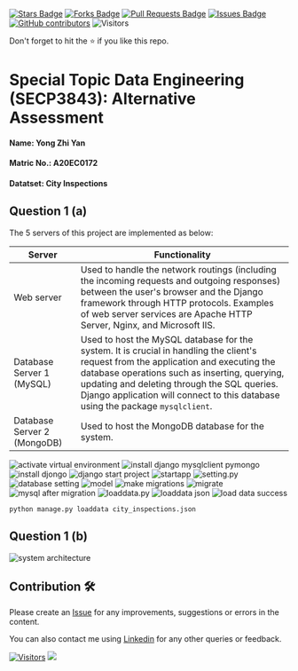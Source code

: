 <a href="https://github.com/drshahizan/SECP3843/stargazers"><img src="https://img.shields.io/github/stars/drshahizan/SECP3843" alt="Stars Badge"/></a>
<a href="https://github.com/drshahizan/SECP3843/network/members"><img src="https://img.shields.io/github/forks/drshahizan/SECP3843" alt="Forks Badge"/></a>
<a href="https://github.com/drshahizan/SECP3843/pulls"><img src="https://img.shields.io/github/issues-pr/drshahizan/SECP3843" alt="Pull Requests Badge"/></a>
<a href="https://github.com/drshahizan/SECP3843/issues"><img src="https://img.shields.io/github/issues/drshahizan/SECP3843" alt="Issues Badge"/></a>
<a href="https://github.com/drshahizan/SECP3843/graphs/contributors"><img alt="GitHub contributors" src="https://img.shields.io/github/contributors/drshahizan/SECP3843?color=2b9348"></a>
![Visitors](https://api.visitorbadge.io/api/visitors?path=https%3A%2F%2Fgithub.com%2Fdrshahizan%2FSECP3843&labelColor=%23d9e3f0&countColor=%23697689&style=flat)


Don't forget to hit the :star: if you like this repo.

# Special Topic Data Engineering (SECP3843): Alternative Assessment

#### Name: Yong Zhi Yan
#### Matric No.: A20EC0172
#### Datatset: City Inspections	

## Question 1 (a)
The 5 servers of this project are implemented as below:
<table>
  <thead>
    <th>Server</th>
    <th>Functionality</th>
  </thead>
  <tbody>
    <tr>
      <td>Web server</td>
      <td>Used to handle the network routings (including the incoming requests and outgoing responses) between the user's browser and the Django framework through HTTP protocols. Examples of web server services are Apache HTTP Server, Nginx, and Microsoft IIS.</td>
    </tr>
    <tr>
      <td>Database Server 1 (MySQL)</td>
      <td>Used to host the MySQL database for the system. It is crucial in handling the client's request from the application and executing the database operations such as inserting, querying, updating and deleting through the SQL queries. Django application will connect to this database using the package <code>mysqlclient</code>.</td>
    </tr>
    <tr>
      <td>Database Server 2 (MongoDB)</td>
      <td>Used to host the MongoDB database for the system. </td>
    </tr>
  </tbody>
</table>
<img src="https://github.com/drshahizan/SECP3843/blob/main/submission/yongzy328/question%201/files/images/Screenshot%202023-06-27%20153108.png" alt="activate virtual environment">

<img src="https://github.com/drshahizan/SECP3843/blob/main/submission/yongzy328/question%201/files/images/Screenshot%202023-06-27%20153218.png" alt="install django mysqlclient pymongo">

<img src="https://github.com/drshahizan/SECP3843/blob/main/submission/yongzy328/question%201/files/images/Screenshot%202023-06-27%20153237.png" alt="install djongo">

<img src="https://github.com/drshahizan/SECP3843/blob/main/submission/yongzy328/question%201/files/images/Screenshot%202023-06-27%20153149.png" alt="django start project">

<img src="https://github.com/drshahizan/SECP3843/blob/main/submission/yongzy328/question%201/files/images/Screenshot%202023-06-27%20153205.png" alt="startapp">

<img src="https://github.com/drshahizan/SECP3843/blob/main/submission/yongzy328/question%201/files/images/Screenshot%202023-06-27%20164105.png" alt="setting.py">

<img src="https://github.com/drshahizan/SECP3843/blob/main/submission/yongzy328/question%201/files/images/Screenshot%202023-06-28%20015242.png" alt="database setting">

<img src="https://github.com/drshahizan/SECP3843/blob/main/submission/yongzy328/question%201/files/images/Screenshot%202023-06-28%20153939.png" alt="model">

<img src="https://github.com/drshahizan/SECP3843/blob/main/submission/yongzy328/question%201/files/images/Screenshot%202023-06-28%20015411.png" alt="make migrations">

<img src="https://github.com/drshahizan/SECP3843/blob/main/submission/yongzy328/question%201/files/images/Screenshot%202023-06-28%20015441.png" alt="migrate">

<img src="https://github.com/drshahizan/SECP3843/blob/main/submission/yongzy328/question%201/files/images/Screenshot%202023-06-28%20015852.png" alt="mysql after migration">

<img src="https://github.com/drshahizan/SECP3843/blob/main/submission/yongzy328/question%201/files/images/Screenshot%202023-06-28%20153924.png" alt="loaddata.py">

<img src="https://github.com/drshahizan/SECP3843/blob/main/submission/yongzy328/question%201/files/images/Screenshot%202023-06-28%20162050.png" alt="loaddata json">

<img src="https://github.com/drshahizan/SECP3843/blob/main/submission/yongzy328/question%201/files/images/Screenshot%202023-06-28%20162035.png" alt="load data success">











<code>python manage.py loaddata city_inspections.json</code>

## Question 1 (b)
<img src="https://github.com/drshahizan/SECP3843/blob/main/submission/yongzy328/question%201/files/images/use%20case%20diagram%20(current%20system)%20-%20Page%203.png" alt="system architecture">





## Contribution 🛠️
Please create an [Issue](https://github.com/drshahizan/special-topic-data-engineering/issues) for any improvements, suggestions or errors in the content.

You can also contact me using [Linkedin](https://www.linkedin.com/in/drshahizan/) for any other queries or feedback.

[![Visitors](https://api.visitorbadge.io/api/visitors?path=https%3A%2F%2Fgithub.com%2Fdrshahizan&labelColor=%23697689&countColor=%23555555&style=plastic)](https://visitorbadge.io/status?path=https%3A%2F%2Fgithub.com%2Fdrshahizan)
![](https://hit.yhype.me/github/profile?user_id=81284918)




